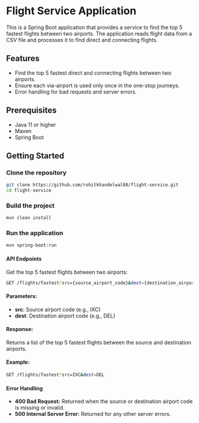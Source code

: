 # Flight Service Application

This is a Spring Boot application that provides a service to find the top 5 fastest flights between two airports. The application reads flight data from a CSV file and processes it to find direct and connecting flights.

## Features

- Find the top 5 fastest direct and connecting flights between two airports.
- Ensure each via-airport is used only once in the one-stop journeys.
- Error handling for bad requests and server errors.

## Prerequisites

- Java 11 or higher
- Maven
- Spring Boot

## Getting Started

### Clone the repository

```sh
git clone https://github.com/rohitkhandelwal88/flight-service.git
cd flight-service
```
### Build the project

```sh
mvn clean install
```

### Run the application

```sh
mvn spring-boot:run
```

#### API Endpoints

Get the top 5 fastest flights between two airports:

```sh
GET /flights/fastest?src={source_airport_code}&dest={destination_airport_code}
```

#### Parameters:  
- **src**: Source airport code (e.g., IXC)
- **dest**: Destination airport code (e.g., DEL)
#### Response:  
Returns a list of the top 5 fastest flights between the source and destination airports.
#### Example:

```sh
GET /flights/fastest?src=IXC&dest=DEL
```

#### Error Handling
- **400 Bad Request:** Returned when the source or destination airport code is missing or invalid.
- **500 Internal Server Error:** Returned for any other server errors.